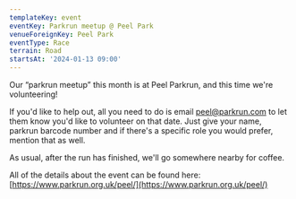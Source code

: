 ```yaml
---
templateKey: event
eventKey: Parkrun meetup @ Peel Park
venueForeignKey: Peel Park
eventType: Race
terrain: Road
startsAt: '2024-01-13 09:00'
---
```

Our “parkrun meetup” this month is at Peel Parkrun, and this time we're volunteering!

If you'd like to help out, all you need to do is email peel@parkrun.com to let them know you'd like to volunteer on 
that date. Just give your name, parkrun barcode number and if there's a specific role you would prefer, mention that as 
well.

As usual, after the run has finished, we'll go somewhere nearby for coffee.

All of the details about the event can be found here: [https://www.parkrun.org.uk/peel/](https://www.parkrun.org.uk/peel/)